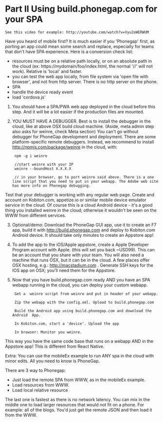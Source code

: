 
# Part II Using build.phonegap.com for your SPA


	See this video for example: http://youtube.com/watch?v=Vyu2oWERWUM

Have you heard of mobile first? It is much easier if you 'Phonegap' first, as porting an app could mean some search and replace, especially for teams that don't have SPA experience.
Here is a conversion check list:
- resources must be on a relative path locally, or on an absolute path in the cloud (ex: https://mydomain/foo/index.html, the normal '//' will not work). Relative is 'local' and faster.
- you can test the web app locally, from file system via 'open file with browser', and not from http server. There is no http server on the phone.
- SPA
- handle the device ready event
- load 'cordova.js'


1. You should have a SPA/PWA web app deployed in the cloud before this step. And it will be a lot easier if the production files are mounted.

2. YOU MUST HAVE A DEBUGGER.
Best is to install the debugger in the cloud, like at above OSX build cloud machine. (Aside, meta admin step also asks for weinre, check Meta section)
You can't go without debugger for PhoneGap development and deployment. There are some platform-specific remote debuggers. Instead, we recommend to install http://npmjs.com/package/weinre in the cloud, with:

		npm -g i weinre

		//start weinre with your IP
		weinre --boundHost X.X.X.X

		// in your browser, go to port weinre said above. There is a one line script that you need to put in your webapp. The Adobe web site has more info on Phonegap debugging.

Test that your debugger is working with any regular web page.
Create and account on Kobiton.com, appetize.io or similar mobile device emulator service in the cloud. Of course this is a cloud Android device - it's a good thing you installed weinre in the cloud; otherwise it wouldn't be seen on the WWW from different services.

3. Optional/demo: Download the PhoneGap GUI app, use it to create an F7 app, build it with http://build.phonegap.com and deploy to Kobiton.com Android device. It should take only minutes to create an Appstore app!

4. To add the app to the iOS/Apple appstore, create a Apple Developer Program account with Apple. (this will set you back ~USD99). This can be an account that you share with your team.
You will also need a machine that runs OSX, but it can be in the cloud. A few places offer OSX hosting, e.g.: http://macstadium.com .
Generate SSH keys for the IOS app on OSX; you'll need them for the Appstore.

5. Now that you have build.phonegap.com ready AND you have an SPA webapp running in the cloud, you can deploy your custom webapp.

		Get a  weinre script from weinre and put in header of your webapp.

		Zip the webapp with the config.xml. Upload to build.phonegap.com

		Build the Android app using build.phonegap.com and download the Android  App.

		In Kobiton.com, start a 'device'. Upload the app

		In browser: Monitor you weinre.

This way you have the same code base that runs on a webapp AND in the Appstore app! This is different from React Native.

Extra: You can use the mobileEx example to run ANY spa in the cloud with minor edits. All you need to know is PhoneGap.

There are 3 way to Phonegap:
- Just load the remote SPA from WWW, as in the mobileEx example.
- Load resources from WWW.
- Load local relative resource

The last one is fastest as there is no network latency. You can mix in the middle one to load larger resources that would not fit on a phone. For example: all of the blogs. You'd just get the remote JSON and then load it from the WWW.



